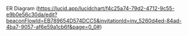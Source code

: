 ER Diagram (https://lucid.app/lucidchart/f4c25a74-79d2-4712-9c55-e9b0e56c30da/edit?beaconFlowId=EB789654D574DCC5&invitationId=inv_5260d4ed-84ad-4ba7-9057-af6e59a1cb6f&page=0_0#)